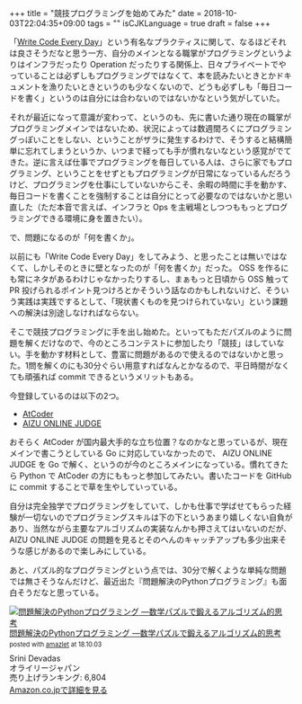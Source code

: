 +++
title = "競技プログラミングを始めてみた"
date = 2018-10-03T22:04:35+09:00
tags = ""
isCJKLanguage = true
draft = false
+++

「[Write Code Every Day](https://johnresig.com/blog/write-code-every-day/)」という有名なプラクティスに関して、なるほどそれは良さそうだなと思う一方、自分のメインとなる職掌がプログラミングというよりはインフラだったり Operation だったりする関係上、日々プライベートでやっていることは必ずしもプログラミングではなくて、本を読みたいときとかドキュメントを漁りたいときというのも少なくないので、どうも必ずしも「毎日コードを書く」というのは自分には合わないのではないかなという気がしていた。

それが最近になって意識が変わって、というのも、先に書いた通り現在の職掌がプログラミングメインではないため、状況によっては数週間ろくにプログラミングっぽいことをしない、ということがザラに発生するわけで、そうすると結構簡単に忘れてしまうというか、いつまで経っても手が慣れないなという感覚がでてきた。逆に言えば仕事でプログラミングを毎日している人は、さらに家でもプログラミング、ということをせずともプログラミングが日常になっているんだろうけど、プログラミングを仕事にしていないからこそ、余暇の時間に手を動かす、毎日コードを書くことを強制することは自分にとって必要なのではないかと思い直した（ただ本音で言えば、インフラと Ops を主戦場としつつももっとプログラミングできる環境に身を置きたい）。

で、問題になるのが「何を書くか」。

以前にも「Write Code Every Day」をしてみよう、と思ったことは無いではなくて、しかしそのときに壁となったのが「何を書くか」だった。 OSS を作るにも常にネタがあるわけじゃなかったりするし、まぁもっと日頃から OSS 触って PR 投げられるポイント見つけろとかそういう話なのかもしれないけど、そういう実践は実践でするとして、「現状書くものを見つけられていない」という課題への解決は別途しなければならない。

そこで競技プログラミングに手を出し始めた。といってもただパズルのように問題を解くだけなので、今のところコンテストに参加したり「競技」はしていない。手を動かす材料として、豊富に問題があるので使えるのではないかと思った。1問を解くのにも30分ぐらい用意すればなんとかなるので、平日時間がなくても頑張れば commit できるというメリットもある。

今登録しているのは以下の2つ。

* [AtCoder](https://atcoder.jp/?lang=ja)
* [AIZU ONLINE JUDGE](http://judge.u-aizu.ac.jp/onlinejudge/index.jsp)

おそらく AtCoder が国内最大手的な立ち位置？なのかなと思っているが、現在メインで書こうとしている Go に対応していなかったので、 AIZU ONLINE JUDGE を Go で解く、というのが今のところメインになっている。慣れてきたら Python で AtCoder の方にももっと参加してみたい。書いたコードを GitHub に commit することで草を生やしていっている。

自分は完全独学でプログラミングをしていて、しかも仕事で学ばせてもらった経験が一切ないのでプログラミングスキルは下の下というあまり嬉しくない自負があり、当然ながら主要なアルゴリズムの実装なんかも押さえてはいないのだが、 AIZU ONLINE JUDGE の問題を見るとそのへんのキャッチアップも多少出来そうな感じがあるので楽しみにしている。

あと、パズル的なプログラミングという点では、30分で解くような単純な問題では無さそうなんだけど、最近出た『問題解決のPythonプログラミング』も面白そうだなと思っている。

<div class="amazlet-box" style="margin-bottom:0px;"><div class="amazlet-image" style="float:left;margin:0px 12px 1px 0px;"><a href="http://www.amazon.co.jp/exec/obidos/ASIN/4873118514/diary081213-22/ref=nosim/" name="amazletlink" target="_blank"><img src="https://images-fe.ssl-images-amazon.com/images/I/41--mqsprXL._SL160_.jpg" alt="問題解決のPythonプログラミング ―数学パズルで鍛えるアルゴリズム的思考" style="border: none;" /></a></div><div class="amazlet-info" style="line-height:120%; margin-bottom: 10px"><div class="amazlet-name" style="margin-bottom:10px;line-height:120%"><a href="http://www.amazon.co.jp/exec/obidos/ASIN/4873118514/diary081213-22/ref=nosim/" name="amazletlink" target="_blank">問題解決のPythonプログラミング ―数学パズルで鍛えるアルゴリズム的思考</a><div class="amazlet-powered-date" style="font-size:80%;margin-top:5px;line-height:120%">posted with <a href="http://www.amazlet.com/" title="amazlet" target="_blank">amazlet</a> at 18.10.03</div></div><div class="amazlet-detail">Srini Devadas <br />オライリージャパン <br />売り上げランキング: 6,804<br /></div><div class="amazlet-sub-info" style="float: left;"><div class="amazlet-link" style="margin-top: 5px"><a href="http://www.amazon.co.jp/exec/obidos/ASIN/4873118514/diary081213-22/ref=nosim/" name="amazletlink" target="_blank">Amazon.co.jpで詳細を見る</a></div></div></div><div class="amazlet-footer" style="clear: left"></div></div>

